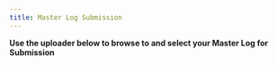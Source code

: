```yaml
---
title: Master Log Submission
---
```


**Use the uploader below to browse to and select your Master Log for Submission**

<script src="https://csuchico.app.box.com/upload-widget/embed.js?folderID=53488856720&title=Submit%20File(s)%20to%20upload_here&instructions=Upload%20your%20files%20here.%20&isDescriptionFieldShown=1&isEmailRequired=1&width=385&height=420&token=dk26enkba30gg2bvemg6aag5xzpdkm52" type="text/javascript"></script>
